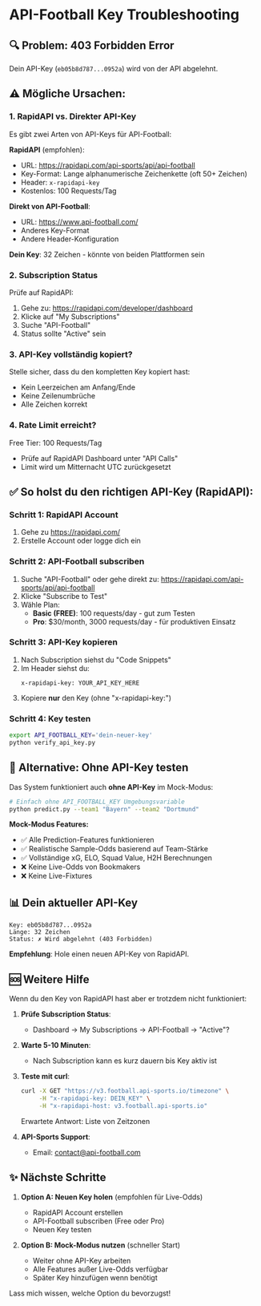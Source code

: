 # API-Football Key Troubleshooting

## 🔍 Problem: 403 Forbidden Error

Dein API-Key (`eb05b8d787...0952a`) wird von der API abgelehnt.

## ⚠️ Mögliche Ursachen:

### 1. **RapidAPI vs. Direkter API-Key**
Es gibt zwei Arten von API-Keys für API-Football:

**RapidAPI** (empfohlen):
- URL: https://rapidapi.com/api-sports/api/api-football
- Key-Format: Lange alphanumerische Zeichenkette (oft 50+ Zeichen)
- Header: `x-rapidapi-key`
- Kostenlos: 100 Requests/Tag

**Direkt von API-Football**:
- URL: https://www.api-football.com/
- Anderes Key-Format
- Andere Header-Konfiguration

**Dein Key**: 32 Zeichen - könnte von beiden Plattformen sein

### 2. **Subscription Status**

Prüfe auf RapidAPI:
1. Gehe zu: https://rapidapi.com/developer/dashboard
2. Klicke auf "My Subscriptions"
3. Suche "API-Football"
4. Status sollte "Active" sein

### 3. **API-Key vollständig kopiert?**

Stelle sicher, dass du den kompletten Key kopiert hast:
- Kein Leerzeichen am Anfang/Ende
- Keine Zeilenumbrüche
- Alle Zeichen korrekt

### 4. **Rate Limit erreicht?**

Free Tier: 100 Requests/Tag
- Prüfe auf RapidAPI Dashboard unter "API Calls"
- Limit wird um Mitternacht UTC zurückgesetzt

## ✅ So holst du den richtigen API-Key (RapidAPI):

### Schritt 1: RapidAPI Account
1. Gehe zu https://rapidapi.com/
2. Erstelle Account oder logge dich ein

### Schritt 2: API-Football subscriben
1. Suche "API-Football" oder gehe direkt zu:
   https://rapidapi.com/api-sports/api/api-football
2. Klicke "Subscribe to Test"
3. Wähle Plan:
   - **Basic (FREE)**: 100 requests/day - gut zum Testen
   - **Pro**: $30/month, 3000 requests/day - für produktiven Einsatz

### Schritt 3: API-Key kopieren
1. Nach Subscription siehst du "Code Snippets"
2. Im Header siehst du:
   ```
   x-rapidapi-key: YOUR_API_KEY_HERE
   ```
3. Kopiere **nur** den Key (ohne "x-rapidapi-key:")

### Schritt 4: Key testen
```bash
export API_FOOTBALL_KEY='dein-neuer-key'
python verify_api_key.py
```

## 🔧 Alternative: Ohne API-Key testen

Das System funktioniert auch **ohne API-Key** im Mock-Modus:

```bash
# Einfach ohne API_FOOTBALL_KEY Umgebungsvariable
python predict.py --team1 "Bayern" --team2 "Dortmund"
```

**Mock-Modus Features:**
- ✅ Alle Prediction-Features funktionieren
- ✅ Realistische Sample-Odds basierend auf Team-Stärke
- ✅ Vollständige xG, ELO, Squad Value, H2H Berechnungen
- ❌ Keine Live-Odds von Bookmakers
- ❌ Keine Live-Fixtures

## 📊 Dein aktueller API-Key

```
Key: eb05b8d787...0952a
Länge: 32 Zeichen
Status: ✗ Wird abgelehnt (403 Forbidden)
```

**Empfehlung**: Hole einen neuen API-Key von RapidAPI.

## 🆘 Weitere Hilfe

Wenn du den Key von RapidAPI hast aber er trotzdem nicht funktioniert:

1. **Prüfe Subscription Status**:
   - Dashboard → My Subscriptions → API-Football → "Active"?

2. **Warte 5-10 Minuten**:
   - Nach Subscription kann es kurz dauern bis Key aktiv ist

3. **Teste mit curl**:
   ```bash
   curl -X GET "https://v3.football.api-sports.io/timezone" \
        -H "x-rapidapi-key: DEIN_KEY" \
        -H "x-rapidapi-host: v3.football.api-sports.io"
   ```

   Erwartete Antwort: Liste von Zeitzonen

4. **API-Sports Support**:
   - Email: contact@api-football.com

## ✨ Nächste Schritte

1. **Option A: Neuen Key holen** (empfohlen für Live-Odds)
   - RapidAPI Account erstellen
   - API-Football subscriben (Free oder Pro)
   - Neuen Key testen

2. **Option B: Mock-Modus nutzen** (schneller Start)
   - Weiter ohne API-Key arbeiten
   - Alle Features außer Live-Odds verfügbar
   - Später Key hinzufügen wenn benötigt

Lass mich wissen, welche Option du bevorzugst!
